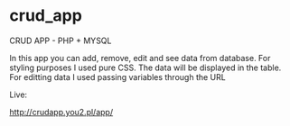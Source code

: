 # crud_app
CRUD APP - PHP + MYSQL

In this app you can add, remove, edit and see data from database.
For styling purposes I used pure CSS.
The data will be displayed in the table.
For editting data I used passing variables through the URL

Live:

http://crudapp.you2.pl/app/
